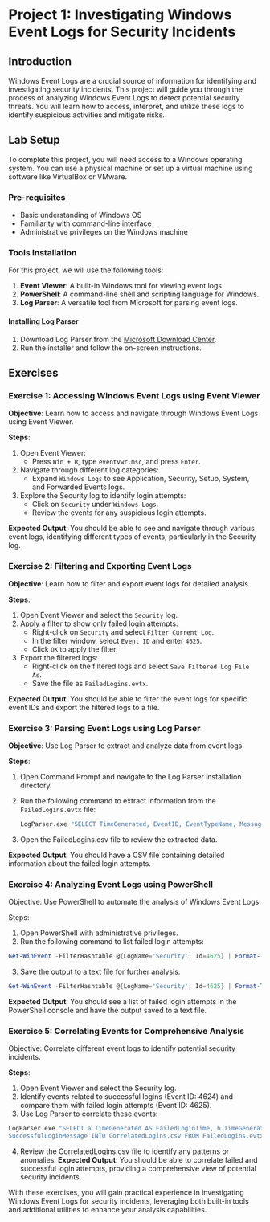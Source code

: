 # Project 1: Investigating Windows Event Logs for Security Incidents

## Introduction
Windows Event Logs are a crucial source of information for identifying and investigating security incidents. This project will guide you through the process of analyzing Windows Event Logs to detect potential security threats. You will learn how to access, interpret, and utilize these logs to identify suspicious activities and mitigate risks.

## Lab Setup
To complete this project, you will need access to a Windows operating system. You can use a physical machine or set up a virtual machine using software like VirtualBox or VMware.

### Pre-requisites
- Basic understanding of Windows OS
- Familiarity with command-line interface
- Administrative privileges on the Windows machine

### Tools Installation
For this project, we will use the following tools:
1. **Event Viewer**: A built-in Windows tool for viewing event logs.
2. **PowerShell**: A command-line shell and scripting language for Windows.
3. **Log Parser**: A versatile tool from Microsoft for parsing event logs.

#### Installing Log Parser
1. Download Log Parser from the [Microsoft Download Center](https://www.microsoft.com/en-us/download/details.aspx?id=24659).
2. Run the installer and follow the on-screen instructions.

## Exercises

### Exercise 1: Accessing Windows Event Logs using Event Viewer
**Objective**: Learn how to access and navigate through Windows Event Logs using Event Viewer.

**Steps**:
1. Open Event Viewer:
   - Press `Win + R`, type `eventvwr.msc`, and press `Enter`.
2. Navigate through different log categories:
   - Expand `Windows Logs` to see Application, Security, Setup, System, and Forwarded Events logs.
3. Explore the Security log to identify login attempts:
   - Click on `Security` under `Windows Logs`.
   - Review the events for any suspicious login attempts.

**Expected Output**: You should be able to see and navigate through various event logs, identifying different types of events, particularly in the Security log.

### Exercise 2: Filtering and Exporting Event Logs
**Objective**: Learn how to filter and export event logs for detailed analysis.

**Steps**:
1. Open Event Viewer and select the `Security` log.
2. Apply a filter to show only failed login attempts:
   - Right-click on `Security` and select `Filter Current Log`.
   - In the filter window, select `Event ID` and enter `4625`.
   - Click `OK` to apply the filter.
3. Export the filtered logs:
   - Right-click on the filtered logs and select `Save Filtered Log File As`.
   - Save the file as `FailedLogins.evtx`.

**Expected Output**: You should be able to filter the event logs for specific event IDs and export the filtered logs to a file.

### Exercise 3: Parsing Event Logs using Log Parser
**Objective**: Use Log Parser to extract and analyze data from event logs.

**Steps**:
1. Open Command Prompt and navigate to the Log Parser installation directory.
2. Run the following command to extract information from the `FailedLogins.evtx` file:
   ```sh
   LogParser.exe "SELECT TimeGenerated, EventID, EventTypeName, Message INTO FailedLogins.csv FROM FailedLogins.evtx" -i:EVT -o:CSV
   ```

3. Open the FailedLogins.csv file to review the extracted data.

**Expected Output**: You should have a CSV file containing detailed information about the failed login attempts.

### Exercise 4: Analyzing Event Logs using PowerShell
Objective: Use PowerShell to automate the analysis of Windows Event Logs.

Steps:

1. Open PowerShell with administrative privileges.
2. Run the following command to list failed login attempts:
```powershell
Get-WinEvent -FilterHashtable @{LogName='Security'; Id=4625} | Format-Table TimeCreated, Id, Message -AutoSize
```
3. Save the output to a text file for further analysis:
```powershell
Get-WinEvent -FilterHashtable @{LogName='Security'; Id=4625} | Format-Table TimeCreated, Id, Message -AutoSize | Out-File -FilePath FailedLogins.txt
```
**Expected Output**: You should see a list of failed login attempts in the PowerShell console and have the output saved to a text file.

### Exercise 5: Correlating Events for Comprehensive Analysis
Objective: Correlate different event logs to identify potential security incidents.

**Steps**:

1. Open Event Viewer and select the Security log.
2. Identify events related to successful logins (Event ID: 4624) and compare them with failed login attempts (Event ID: 4625).
3. Use Log Parser to correlate these events:
```sh
LogParser.exe "SELECT a.TimeGenerated AS FailedLoginTime, b.TimeGenerated AS SuccessfulLoginTime, a.Message AS FailedLoginMessage, b.Message AS
SuccessfulLoginMessage INTO CorrelatedLogins.csv FROM FailedLogins.evtx a JOIN SuccessfulLogins.evtx b ON a.User=b.User WHERE a.EventID=4625 AND b.EventID=4624" -i:EVT -o:CSV
```
4. Review the CorrelatedLogins.csv file to identify any patterns or anomalies.
**Expected Output**: You should be able to correlate failed and successful login attempts, providing a comprehensive view of potential security incidents.

With these exercises, you will gain practical experience in investigating Windows Event Logs for security incidents, leveraging both built-in tools and additional utilities to enhance your analysis capabilities.

